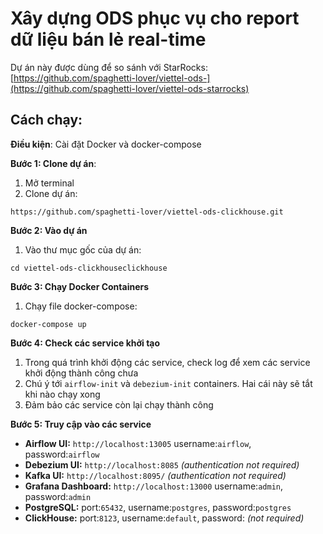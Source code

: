 # Xây dựng ODS phục vụ cho report dữ liệu bán lẻ real-time


Dự án này được dùng để so sánh với StarRocks: [https://github.com/spaghetti-lover/viettel-ods-](https://github.com/spaghetti-lover/viettel-ods-starrocks)
## Cách chạy:
**Điều kiện**: Cài đặt Docker và docker-compose

**Bước 1: Clone dự án**:
1. Mở terminal
2. Clone dự án:
```
https://github.com/spaghetti-lover/viettel-ods-clickhouse.git
```

**Bước 2: Vào dự án**
1. Vào thư mục gốc của dự án:
```
cd viettel-ods-clickhouseclickhouse
```

**Bước 3: Chạy Docker Containers**
1. Chạy file docker-compose:
```
docker-compose up
```

**Bước 4: Check các service khởi tạo**
1. Trong quá trình khởi động các service, check log để xem các service khởi động thành công chưa
2. Chú ý tới `airflow-init` và `debezium-init` containers. Hai cái này sẽ tắt khi nào chạy xong
3. Đảm bảo các service còn lại chạy thành công


**Bước 5: Truy cập vào các service**
   - **Airflow UI:** `http://localhost:13005` username:`airflow`, password:`airflow`
   - **Debezium UI:** `http://localhost:8085` _(authentication not required)_
   - **Kafka UI:** `http://localhost:8095/` _(authentication not required)_
   - **Grafana Dashboard:** `http://localhost:13000` username:`admin`, password:`admin`
   - **PostgreSQL:** port:`65432`, username:`postgres`, password:`postgres`
   - **ClickHouse:** port:`8123`, username:`default`, password: _(not required)_

